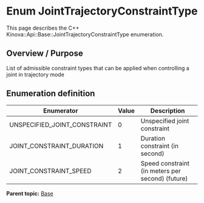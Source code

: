 # Enum JointTrajectoryConstraintType

This page describes the C++ Kinova::Api::Base::JointTrajectoryConstraintType enumeration.

## Overview / Purpose

List of admissible constraint types that can be applied when controlling a joint in trajectory mode

## Enumeration definition

|Enumerator|Value|Description|
|----------|-----|-----------|
|UNSPECIFIED\_JOINT\_CONSTRAINT|0|Unspecified joint constraint|
|JOINT\_CONSTRAINT\_DURATION|1|Duration constraint \(in second\)|
|JOINT\_CONSTRAINT\_SPEED|2|Speed constraint \(in meters per second\) \(future\)|

**Parent topic:** [Base](../references/summary_Base.md)

